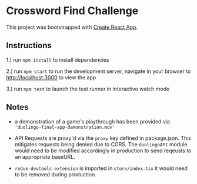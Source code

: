 # Crossword Find Challenge

This project was bootstrapped with [Create React App](https://github.com/facebook/create-react-app).

## Instructions

1.) run `npm install` to install dependencies

2.) run `npm start` to run the development server, navigate in your browser to [http://localhost:3000](http://localhost:3000) to view the app

3.) run `npm test` to launch the test runner in interactive watch mode

## Notes

- a demonstration of a game's playthrough has been provided via `'duolingo-final-app-demonstration.mov'`

- API Requests are proxy'd via the `proxy` key defined in package.json. This mitigates requests being denied due to CORS. The `duolingoAPI` module would need to be modified accordingly in production to send reqeusts to an appropriate baseURL.

- `redux-devtools-extension` is imported in `store/index.tsx` it would need to be removed during production.
